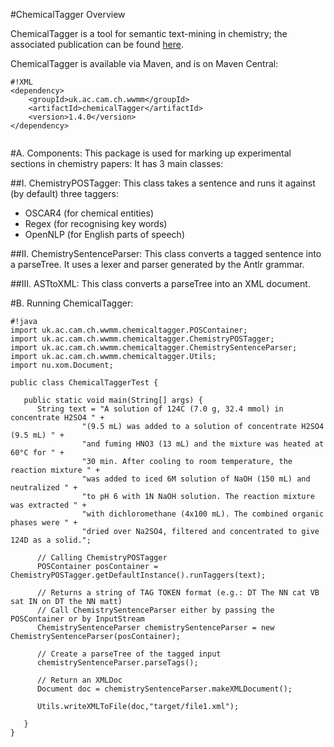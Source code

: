 #ChemicalTagger Overview

ChemicalTagger is a tool for semantic text-mining in chemistry; the associated publication can be found [here](http://dx.doi.org/10.1186/1758-2946-3-17).

ChemicalTagger is available via Maven, and is on Maven Central:


```
#!XML
<dependency>
	<groupId>uk.ac.cam.ch.wwmm</groupId>
	<artifactId>chemicalTagger</artifactId>
	<version>1.4.0</version>
</dependency>


```

#A. Components:
This package is used for marking up experimental sections in chemistry papers:
It has 3 main classes:

##I. ChemistryPOSTagger:
This class takes a sentence and runs it against (by default) three taggers:

* OSCAR4 (for chemical entities)
* Regex (for recognising key words)
* OpenNLP (for English parts of speech)

##II. ChemistrySentenceParser:
This class converts a tagged sentence into a parseTree. It uses a lexer and parser generated
by the Antlr grammar.

##III. ASTtoXML:
This class converts a parseTree into an XML document.

#B. Running ChemicalTagger:

```
#!java
import uk.ac.cam.ch.wwmm.chemicaltagger.POSContainer;
import uk.ac.cam.ch.wwmm.chemicaltagger.ChemistryPOSTagger;
import uk.ac.cam.ch.wwmm.chemicaltagger.ChemistrySentenceParser;
import uk.ac.cam.ch.wwmm.chemicaltagger.Utils;
import nu.xom.Document;

public class ChemicalTaggerTest {

   public static void main(String[] args) {
      String text = "A solution of 124C (7.0 g, 32.4 mmol) in concentrate H2SO4 " +
	            "(9.5 mL) was added to a solution of concentrate H2SO4 (9.5 mL) " +
	            "and fuming HNO3 (13 mL) and the mixture was heated at 60°C for " +
	            "30 min. After cooling to room temperature, the reaction mixture " +
	            "was added to iced 6M solution of NaOH (150 mL) and neutralized " +
	            "to pH 6 with 1N NaOH solution. The reaction mixture was extracted " +
	            "with dichloromethane (4x100 mL). The combined organic phases were " +
	            "dried over Na2SO4, filtered and concentrated to give 124D as a solid.";

      // Calling ChemistryPOSTagger
      POSContainer posContainer = ChemistryPOSTagger.getDefaultInstance().runTaggers(text);

      // Returns a string of TAG TOKEN format (e.g.: DT The NN cat VB sat IN on DT the NN matt)
      // Call ChemistrySentenceParser either by passing the POSContainer or by InputStream
      ChemistrySentenceParser chemistrySentenceParser = new ChemistrySentenceParser(posContainer);

      // Create a parseTree of the tagged input
      chemistrySentenceParser.parseTags();

      // Return an XMLDoc
      Document doc = chemistrySentenceParser.makeXMLDocument();

      Utils.writeXMLToFile(doc,"target/file1.xml");

   }
}
```